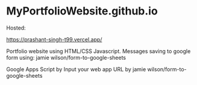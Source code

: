 # MyPortfolioWebsite.github.io


Hosted:

https://prashant-singh-t99.vercel.app/

Portfolio website using HTML/CSS Javascript.
Messages saving to google form using: jamie wilson/form-to-google-sheets

Google Apps Script by Input your web app URL by jamie wilson/form-to-google-sheets
